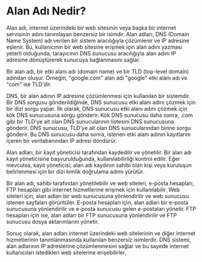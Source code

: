 # Alan Adı Nedir?

Alan adı, internet üzerindeki bir web sitesinin veya başka bir internet servisinin adını tanımlayan benzersiz bir isimdir. Alan adları, DNS (Domain Name System) adı verilen bir sistem aracılığıyla çözümlenir ve IP adresine eşlenir. Bu, kullanıcının bir web sitesine erişmek için alan adını yazması yeterli olduğunda, tarayıcının DNS sunucusu aracılığıyla alan adını IP adresine dönüştürerek sunucuya bağlanmasını sağlar.

Bir alan adı, bir etki alanı adı (domain name) ve bir TLD (top-level domain) adından oluşur. Örneğin, "google.com" alan adı "google" etki alanı adı ve "com" ise TLD'dir.

DNS, bir alan adının IP adresine çözümlenmesi için kullanılan bir sistemdir. Bir DNS sorgusu gönderildiğinde, DNS sunucusu etki alanı adını çözmek için bir dizi sorgu yapar. İlk olarak, DNS sunucusu etki alanı adını çözmek için kök DNS sunucusuna sorgu gönderir. Kök DNS sunucusu daha sonra, .com gibi bir TLD'ye ait olan DNS sunucularının listesini DNS sunucusuna gönderir. DNS sunucusu, TLD'ye ait olan DNS sunucularından birine sorgu gönderir. Bu DNS sunucusu daha sonra, istenen etki alanı adının kayıtlarını içeren bir veritabanından IP adresi döndürür.

Alan adları, bir kayıt yöneticisi tarafından kaydedilir ve yönetilir. Bir alan adı kayıt yöneticisine başvurulduğunda, kullanılabilirliği kontrol edilir. Eğer mevcutsa, kayıt yöneticisi, alan adı kaydının sahibi olan kişi veya kuruluşun belirlenmesi için bir dizi kimlik doğrulama adımı yürütür.

Bir alan adı, sahibi tarafından yönetilebilir ve web siteleri, e-posta hesapları, FTP hesapları gibi internet hizmetlerine erişmek için kullanılabilir. Web siteleri için, alan adları bir web sunucusuna yönlendirilir ve web sunucusu istenen sayfaları görüntüler. E-posta hesapları için, alan adları bir e-posta sunucusuna yönlendirilir ve e-posta sunucusu gelen e-postaları yönetir. FTP hesapları için ise, alan adları bir FTP sunucusuna yönlendirilir ve FTP sunucusu dosya aktarımlarını yönetir.

Sonuç olarak, alan adları internet üzerindeki web sitelerinin ve diğer internet hizmetlerinin tanımlanmasında kullanılan benzersiz isimlerdir. DNS sistemi, alan adlarının IP adreslerine çözümlenmesini sağlar ve bu sayede internet kullanıcıları istedikleri web sitelerine erişebilirler.